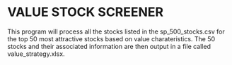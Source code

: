 # VALUE STOCK SCREENER

This program will process all the stocks listed in the sp_500_stocks.csv for the top 50 most attractive stocks based on value charateristics. The 50 stocks and their associated information are then output in a file called value_strategy.xlsx.
